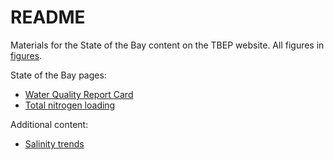 # README

Materials for the State of the Bay content on the TBEP website.  All figures in [figures](figures/).

State of the Bay pages: 

* [Water Quality Report Card](https://tbep-tech.github.io/State-of-the-Bay/water-quality-decision-matrix)
* [Total nitrogen loading](https://tbep-tech.github.io/State-of-the-Bay/total-nitrogen-loading)

Additional content: 

* [Salinity trends](https://tbep-tech.github.io/State-of-the-Bay/salinity-trends)
